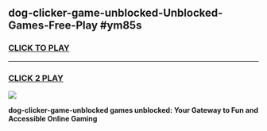 
## dog-clicker-game-unblocked-Unblocked-Games-Free-Play #ym85s
<h3>
<a href="https://us.freeplayer.one?title=dog-clicker-game-unblocked&ref=9M">CLICK TO PLAY</a></h3>
<hr>

<h3>
<a href="https://us.freeplayer.one?title=dog-clicker-game-unblocked&ref=9M">CLICK 2 PLAY</a>
  
</h3>

<a href="https://us.freeplayer.one?title=dog-clicker-game-unblocked&ref=9M"><img src="https://clearcache.store/games.png"></a>


**dog-clicker-game-unblocked games unblocked: Your Gateway to Fun and Accessible Online Gaming**
